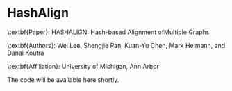 # HashAlign

\textbf{Paper}: HASHALIGN: Hash-based Alignment ofMultiple Graphs

\textbf{Authors}: Wei Lee, Shengjie Pan, Kuan-Yu Chen, Mark Heimann, and Danai Koutra

\textbf{Affiliation}: University of Michigan, Ann Arbor

The code will be available here shortly.
